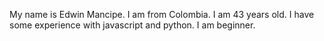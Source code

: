 My name is Edwin Mancipe. I am from Colombia. I am 43 years old. I have some experience with javascript and python. I am beginner.
